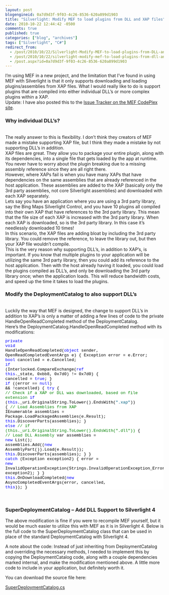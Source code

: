 ```yaml
---
layout: post
blogengineid: 0a7d9d3f-9f03-4c26-8536-620a899d1903
title: "Silverlight: Modify MEF to load plugins from DLL and XAP files"
date: 2010-10-22 12:44:42 -0500
comments: true
published: true
categories: ["blog", "archives"]
tags: ["Silverlight", "C#"]
redirect_from: 
  - /post/2010/10/22/Silverlight-Modify-MEF-to-load-plugins-from-DLL-and-XAP-files
  - /post/2010/10/22/silverlight-modify-mef-to-load-plugins-from-dll-and-xap-files
  - /post.aspx?id=0a7d9d3f-9f03-4c26-8536-620a899d1903
---
```

<!-- more -->

I’m using MEF in a new project, and the limitation that I’ve found in using MEF with Silverlight is that it only supports downloading and loading plugins/assemblies from XAP files. What I would really like to do is support plugins that are compiled into either individual DLL’s or more complex plugins within a XAP.  
Update: I have also posted this to the <a href="http://mef.codeplex.com/workitem/12328">Issue Tracker on the MEF CodePlex site</a>.  <h3>Why individual DLL’s?</h3>  
The really answer to this is flexibility. I don’t think they creators of MEF made a mistake supporting XAP file, but I think they made a mistake by not supporting DLL’s in addition.  
XAP files are great. They allow you to package your entire plugin, along with its dependencies, into a single file that gets loaded by the app at runtime. You never have to worry about the plugin breaking due to a missing assembly reference since they are all right there.  
However, where XAPs fail is when you have many XAPs that have dependencies on the same assemblies that are already referenced in the host application. These assemblies are added to the XAP (basically only the 3rd party assemblies, not core Silverlight assemblies) and downloaded with each XAP separately.  
Lets say you have an application where you are using a 3rd party library, say the Bing Maps Silverlight Control, and you have 10 plugins all compiled into their own XAP that have references to the 3rd party library. This mean that the file size of each XAP is increased with the 3rd party library. When each XAP is downloaded, so is the 3rd party library. In this case it’s needlessly downloaded 10 times!  
In this scenario, the XAP files are adding bloat by including the 3rd party library. You could remove the reference, to leave the library out, but then your XAP file wouldn’t compile.  
This is the very reason why supporting DLL’s, in addition to XAP’s, is important. If you know that multiple plugins to your application will be utilizing the same 3rd party library, then you could add its reference to the host application. Then with the host already having it loaded, you could load the plugins compiled as DLL’s, and only be downloading the 3rd party library once; when the application loads. This will reduce bandwidth costs, and speed up the time it takes to load the plugins.  <h3>Modify the DeploymentCatalog to also support DLL’s</h3>  
Luckily the way that MEF is designed, the change to support DLL’s in addition to XAP’s is only a matter of adding a few lines of code to the private HandleOpenReadCompleted method of the DeploymentCatalog.  
Here’s the DeploymentCatalog.HandleOpenReadCompleted method with its modifications:  <pre class="csharpcode"><span class="kwrd">private</span> <span class="kwrd">void</span> HandleOpenReadCompleted(<span class="kwrd">object</span> sender, OpenReadCompletedEventArgs e)
{
    Exception error = e.Error;
    <span class="kwrd">bool</span> cancelled = e.Cancelled;
    <span class="kwrd">if</span> (Interlocked.CompareExchange(<span class="kwrd">ref</span> <span class="kwrd">this</span>._state, 0xbb8, 0x7d0) != 0x7d0)
    {
        cancelled = <span class="kwrd">true</span>;
    }
    <span class="kwrd">if</span> ((error == <span class="kwrd">null</span>) &amp;&amp; !cancelled)
    {
        <span class="kwrd">try</span>
        {
            <span class="rem">// Check if a XAP or DLL was downloaded, based on file extension</span>
            <span class="kwrd">if</span> (<span class="kwrd">this</span>._uri.OriginalString.ToLower().EndsWith(<span class="str">&quot;.xap&quot;</span>))
            {
                <span class="rem">// Load Assemblies from XAP</span>
                IEnumerable<Assembly> assemblies = Package.LoadPackagedAssemblies(e.Result);
                <span class="kwrd">this</span>.DiscoverParts(assemblies);
            }
            <span class="kwrd">else</span> <span class="rem">// if (this._uri.OriginalString.ToLower().EndsWith(&quot;.dll&quot;))</span>
            {
                <span class="rem">// Load DLL Assembly</span>
                var assemblies = <span class="kwrd">new</span> List<Assembly>();
                assemblies.Add((<span class="kwrd">new</span> AssemblyPart()).Load(e.Result));
                <span class="kwrd">this</span>.DiscoverParts(assemblies);
            }
        }
        <span class="kwrd">catch</span> (Exception exception2)
        {
            error = <span class="kwrd">new</span> InvalidOperationException(Strings.InvalidOperationException_ErrorReadingXap, exception2);
        }
    }
    <span class="kwrd">this</span>.OnDownloadCompleted(<span class="kwrd">new</span> AsyncCompletedEventArgs(error, cancelled, <span class="kwrd">this</span>));
}</pre>
<style type="text/css">


.csharpcode, .csharpcode pre
{
	font-size: small;
	color: black;
	font-family: consolas, "Courier New", courier, monospace;
	background-color: #ffffff;
	/*white-space: pre;*/
}
.csharpcode pre { margin: 0em; }
.csharpcode .rem { color: #008000; }
.csharpcode .kwrd { color: #0000ff; }
.csharpcode .str { color: #006080; }
.csharpcode .op { color: #0000c0; }
.csharpcode .preproc { color: #cc6633; }
.csharpcode .asp { background-color: #ffff00; }
.csharpcode .html { color: #800000; }
.csharpcode .attr { color: #ff0000; }
.csharpcode .alt 
{
	background-color: #f4f4f4;
	width: 100%;
	margin: 0em;
}
.csharpcode .lnum { color: #606060; }</style>


&#160;

<h3>SuperDeploymentCatalog – Add DLL Support to Silverlight 4</h3>


The above modification is fine if you were to recompile MEF yourself, but it would be much easier to utilize this with MEF as it is in Silverlight 4. Below is the full code to the SuperDeploymentCatalog class that can be used in place of the standard DeploymentCatalog with Silverlight 4.


A note about the code: Instead of just inheriting from DeploymentCatalog and overriding the necessary methods, I needed to implement this by copying the DeploymentCatalog code, along with a couple dependencies marked internal, and make the modification mentioned above. A little more code to include in your application, but definitely worth it.


You can download the source file here:


<a href="/files/SuperDeploymentCatalog_1.cs">SuperDeploymentCatalog.cs</a>
